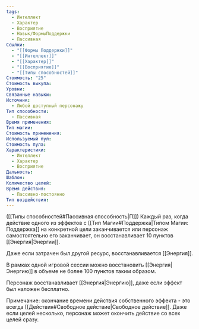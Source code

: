 ```yaml
---
tags:
  - Интеллект
  - Характер
  - Восприятие
  - Навык/ФормыПоддержки
  - Пассивная
Ссылки:
  - "[[Формы Поддержки]]"
  - "[[Интеллект]]"
  - "[[Характер]]"
  - "[[Восприятие]]"
  - "[[Типы способностей]]"
Стоимость: "25"
Стоимость выкупа: 
Уровни: 
Связанные навыки: 
Источник:
  - Любой доступный персонажу
Тип способности:
  - Пассивная
Время применения: 
Тип магии: 
Стоимость применения: 
Используемый пул: 
Стоимость пула: 
Характеристики:
  - Интеллект
  - Характер
  - Восприятие
Дальность: 
Шаблон: 
Количество целей: 
Время действия:
  - Пассивно-постоянно
Тип воздействия:
---
```

([[Типы способностей#Пассивная способность|П]]) Каждый раз, когда действие одного из эффектов с [[Тип Магии#Поддержка|Типом Магии: Поддержка]] на конкретной цели заканчивается или персонаж самостоятельно его заканчивает, он восстанавливает 10 пунктов [[Энергия|Энергии]].

Даже если затрачен был другой ресурс, восстанавливается [[Энергия]]. 

В рамках одной игровой сессии можно восстановить [[Энергия|Энергию]] в объеме не более 100 пунктов таким образом. 

Персонаж восстанавливает [[Энергия|Энергию]], даже если эффект был наложен бесплатно. 

Примечание: окончание времени действия собственного эффекта - это всегда [[Действия#Свободное действие|Свободное действие]]. Даже если целей несколько, персонаж может окончить действие со всех целей сразу. 